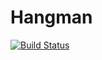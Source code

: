 # Hangman
[![Build Status](https://travis-ci.com/Nightopas/Hangman.svg?branch=master)](https://travis-ci.com/Nightopas/Hangman)
